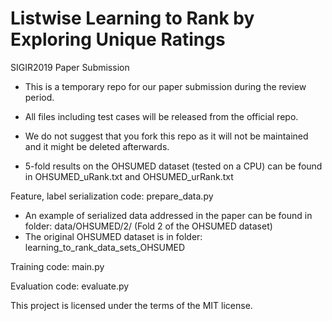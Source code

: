 # Listwise Learning to Rank by Exploring Unique Ratings
SIGIR2019 Paper Submission

- This is a temporary repo for our paper submission during the review period. 

- All files including test cases will be released from the official repo.

- We do not suggest that you fork this repo as it will not be maintained and it might be deleted afterwards. 

- 5-fold results on the OHSUMED dataset (tested on a CPU) can be found in OHSUMED_uRank.txt and OHSUMED_urRank.txt


Feature, label serialization code: prepare_data.py

- An example of serialized data addressed in the paper can be found in folder: data/OHSUMED/2/ (Fold 2 of the OHSUMED dataset)
- The original OHSUMED dataset is in folder: learning_to_rank_data_sets_OHSUMED

Training code: main.py

Evaluation code: evaluate.py






This project is licensed under the terms of the MIT license.
